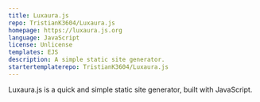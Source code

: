 ```yaml
---
title: Luxaura.js
repo: TristianK3604/Luxaura.js
homepage: https://luxaura.js.org
language: JavaScript
license: Unlicense
templates: EJS
description: A simple static site generator.
startertemplaterepo: TristianK3604/Luxaura.js
---
```


Luxaura.js is a quick and simple static site generator, built with JavaScript.
